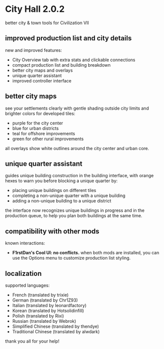 # City Hall 2.0.2
better city & town tools for Civilization VII

## improved production list and city details
new and improved features:

- City Overview tab with extra stats and clickable connections
- compact production list and building breakdown
- better city maps and overlays
- unique quarter assistant
- improved controller interface

## better city maps
see your settlements clearly with gentle shading outside city limits and
brighter colors for developed tiles:

- purple for the city center
- blue for urban districts
- teal for offshore improvements
- green for other rural improvements

all overlays show white outlines around the city center and urban core.

## unique quarter assistant
guides unique building construction in the building interface, with
orange hexes to warn you before blocking a unique quarter by:

- placing unique buildings on different tiles
- completing a non-unique quarter with a unique building
- adding a non-unique building to a unique district

the interface now recognizes unique buildings in progress and in the
production queue, to help you plan both buildings at the same time.

## compatibility with other mods
known interactions:

- **F1rstDan's Cool UI: no conflicts.** when both mods are installed,
  you can use the Options menu to customize production list styling.

## localization
supported languages:

- French (translated by trixie)
- German (translated by Chr1Z93)
- Italian (translated by leonardfactory)
- Korean (translated by Hotsolidinfill)
- Polish (translated by Rixi)
- Russian (translated by Webrok)
- Simplified Chinese (translated by thendye)
- Traditional Chinese (translated by alwdark)

thank you all for your help!
